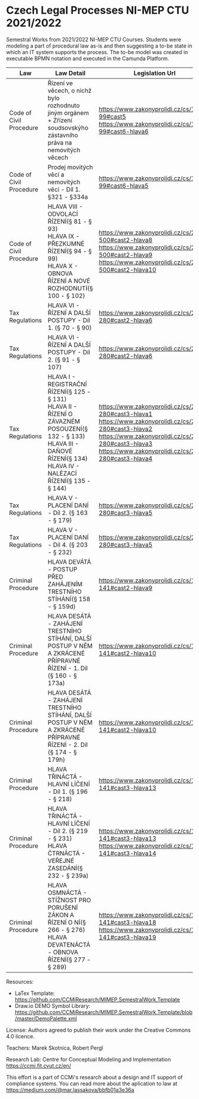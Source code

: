 # Czech Legal Processes NI-MEP CTU 2021/2022

Semestral Works from 2021/2022 NI-MEP CTU Courses. Students were modeling a part of procedural law as-is and then suggesting a to-be state in which an IT system supports the process. The to-be model was created in executable BPMN notation and executed in the Camunda Platform. 

| Law | Law Detail  | Legislation Url | Author |
| -- | ------------- | ------------- | ------------- |
| Code of Civil Procedure | Řízení ve věcech, o nichž bylo rozhodnuto jiným orgánem + Zřízení soudsovskýho zástavního práva na nemovitých věcech | https://www.zakonyprolidi.cz/cs/1963-99#cast5 <br /> https://www.zakonyprolidi.cz/cs/1963-99#cast6-hlava6 | Havrdová Lucie |
| Code of Civil Procedure | Prodej movitých věcí a nemovitých věcí - Díl 1. §321 - §334a | https://www.zakonyprolidi.cz/cs/1963-99#cast6-hlava5 | Holý Viktor |
| Code of Civil Procedure | HLAVA VIII - ODVOLACÍ ŘÍZENÍ(§ 81 - § 93) <br /> HLAVA IX - PŘEZKUMNÉ ŘÍZENÍ(§ 94 - § 99) <br /> HLAVA X - OBNOVA ŘÍZENÍ A NOVÉ ROZHODNUTÍ(§ 100 - § 102) | https://www.zakonyprolidi.cz/cs/2004-500#cast2-hlava8 <br /> https://www.zakonyprolidi.cz/cs/2004-500#cast2-hlava9 <br /> https://www.zakonyprolidi.cz/cs/2004-500#cast2-hlava10 | Kučerová Michaela |
| Tax Regulations | HLAVA VI - ŘÍZENÍ A DALŠÍ POSTUPY - Díl 1. (§ 70 - § 90) |	https://www.zakonyprolidi.cz/cs/2009-280#cast2-hlava6 | Martínková Jana |
| Tax Regulations | HLAVA VI - ŘÍZENÍ A DALŠÍ POSTUPY - Díl 2. (§ 91 - § 107) | https://www.zakonyprolidi.cz/cs/2009-280#cast2-hlava6 | Matoušek Daniel |
| Tax Regulations | 	HLAVA I - REGISTRAČNÍ ŘÍZENÍ(§ 125 - § 131) <br /> HLAVA II - ŘÍZENÍ O ZÁVAZNÉM POSOUZENÍ(§ 132 - § 133) <br /> HLAVA III - DAŇOVÉ ŘÍZENÍ(§ 134) <br /> HLAVA IV - NALÉZACÍ ŘÍZENÍ(§ 135 - § 144) | https://www.zakonyprolidi.cz/cs/2009-280#cast3-hlava1 <br /> https://www.zakonyprolidi.cz/cs/2009-280#cast3-hlava2 <br /> https://www.zakonyprolidi.cz/cs/2009-280#cast3-hlava3 <br /> https://www.zakonyprolidi.cz/cs/2009-280#cast3-hlava4 | Novotný Jan |
| Tax Regulations | HLAVA V - PLACENÍ DANÍ - Díl 2. (§ 163 - § 179) | https://www.zakonyprolidi.cz/cs/2009-280#cast3-hlava5 | Primus David |
| Tax Regulations | HLAVA V - PLACENÍ DANÍ - Díl 4. (§ 203 - § 232) | https://www.zakonyprolidi.cz/cs/2009-280#cast3-hlava5	 | Sikora Filip |
| Criminal Procedure | HLAVA DEVÁTÁ - POSTUP PŘED ZAHÁJENÍM TRESTNÍHO STÍHÁNÍ(§ 158 - § 159d) | https://www.zakonyprolidi.cz/cs/1961-141#cast2-hlava9 | Soběslav Roman |
| Criminal Procedure | HLAVA DESÁTÁ - ZAHÁJENÍ TRESTNÍHO STÍHÁNÍ, DALŠÍ POSTUP V NĚM A ZKRÁCENÉ PŘÍPRAVNÉ ŘÍZENÍ - 1. Díl (§ 160 - § 173a) | https://www.zakonyprolidi.cz/cs/1961-141#cast2-hlava10 | Starůstka Jan |
| Criminal Procedure | HLAVA DESÁTÁ - ZAHÁJENÍ TRESTNÍHO STÍHÁNÍ, DALŠÍ POSTUP V NĚM A ZKRÁCENÉ PŘÍPRAVNÉ ŘÍZENÍ  - 2. Díl (§ 174 - § 179h) | https://www.zakonyprolidi.cz/cs/1961-141#cast2-hlava10 | Stejskal Jan |
| Criminal Procedure | HLAVA TŘINÁCTÁ - HLAVNÍ LÍČENÍ - Díl 1. (§ 196 - § 218) | https://www.zakonyprolidi.cz/cs/1961-141#cast3-hlava13 | Strnad Ladislav |
| Criminal Procedure  | HLAVA TŘINÁCTÁ - HLAVNÍ LÍČENÍ - Díl 2. (§ 219 - § 231) <br /> HLAVA ČTRNÁCTÁ - VEŘEJNÉ ZASEDÁNÍ(§ 232 - § 239a) | https://www.zakonyprolidi.cz/cs/1961-141#cast3-hlava13 <br /> https://www.zakonyprolidi.cz/cs/1961-141#cast3-hlava14 | Švehla Albert |
| Criminal Procedure | HLAVA OSMNÁCTÁ - STÍŽNOST PRO PORUŠENÍ ZÁKON A ŘÍZENÍ O NÍ(§ 266 - § 276) <br/> HLAVA DEVATENÁCTÁ - OBNOVA ŘÍZENÍ(§ 277 - § 289) | https://www.zakonyprolidi.cz/cs/1961-141#cast3-hlava18 <br/> https://www.zakonyprolidi.cz/cs/1961-141#cast3-hlava19 | Cihlář Ondřej |

Resources: 
- LaTex Template: https://github.com/CCMiResearch/MIMEP.SemestralWork.Template
- Draw.io DEMO Symbol Library: https://github.com/CCMiResearch/MIMEP.SemestralWork.Template/blob/master/DemoPalette.xml

License: Authors agreed to publish their work under the Creative Commons 4.0 licence.  

Teachers: Marek Skotnica, Robert Pergl 

Research Lab: Centre for Conceptual Modeling and Implementation https://ccmi.fit.cvut.cz/en/

This effort is a part of CCMi's research about a design and IT support of compliance systems. You can read more about the aplication to law at https://medium.com/@mar.lassakova/bbfb01a3e36a 

